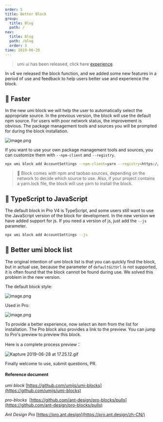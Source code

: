 ```yaml
---
order: 5
title: Better Block
group:
  title: Blog
  path: /
nav:
  title: Blog
  path: /blog
  order: 3
time: 2019-06-28
---
```


> umi ui has been released, click here [experience](https://umijs.org/zh/guide/umi-ui.html).

In v4 we released the block function, and we added some new features in a period of use and feedback to help users better use and experience the block.

## 🚀 Faster

In the new umi block we will help the user to automatically select the appropriate source. In the previous version, the block will use the default npm source. For users with poor network status, the improvement is obvious. The package management tools and sources you will be prompted for during the block installation.

![image.png](https://gw.alipayobjects.com/zos/antfincdn/bIMTQS7Enp/1561711640885-9978d8b0-bd9b-4ca8-936d-8295c93aaf6e.png)

If you want to use your own package management tools and sources, you can customize them with `--npm-client` and `--registry`.

```bash
npx umi block add AccountSettings --npm-client=yarn --registry=https://registry.npm.taobao.org
```

> 🌟 Block comes with npm and taobao sources, depending on the network to decide which source to use. Also, if your project contains a yarn.lock file, the block will use yarn to install the block.

## 🌟 TypeScript to JavaScript

The default block in Pro V4 is TypeScript, and some users still want to use the JavaScript version of the block for development. In the new version we have added support for js. If you need a version of js, just add the `--js` parameter.

```bash
npx umi block add AccountSettings --js
```

## 💄 Better umi block list

The original intention of umi block list is that you can quickly find the block, but in actual use, because the parameter of `defaultGitUrl` is not supported, it is often found that the block cannot be found during use. We solved this problem in the new version.

The default block style:

![image.png](https://gw.alipayobjects.com/zos/antfincdn/NtVIEG5%26Dl/1561713171094-78254575-b36c-4fab-b56a-f969984d4891.png)

Used in Pro:

![image.png](https://gw.alipayobjects.com/zos/antfincdn/x4QZO%24Ubyh/1561713223131-f7111829-e270-4569-b5ac-8e8585581b96.png)

To provide a better experience, now select an item from the list for installation. The Pro block also provides a link to the preview. You can jump to Pro's preview to preview this block.

Here is a complete process preview：

![Kapture 2019-06-28 at 17.25.12.gif](https://gw.alipayobjects.com/zos/antfincdn/l77kvH708D/Kapture%2525202019-06-28%252520at%25252017.25.12.gif)

Finally welcome to use, submit questions, PR.

#### Reference document

_umi block_ [https://github.com/umijs/umi-blocks](https://github.com/umijs/umi-blocks)

*pro-blocks*  [https://github.com/ant-design/pro-blocks/pulls](https://github.com/ant-design/pro-blocks/pulls)

_Ant Design Pro_ [https://pro.ant.design](https://pro.ant.design/zh-CN/)
